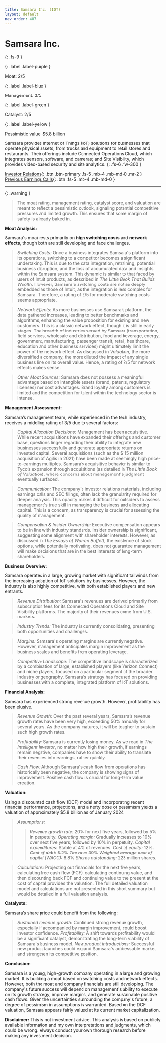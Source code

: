 ```yaml
---
title: Samsara Inc. (IOT)
layout: default
nav_order: 487
---
```


# Samsara Inc.
{: .fs-9 }

{: .label .label-purple }

Moat: 2/5

{: .label .label-blue }

Management: 3/5

{: .label .label-green }

Catalyst: 2/5

{: .label .label-yellow }

Pessimistic value: $5.8 billion

Samsara provides Internet of Things (IoT) solutions for businesses that operate physical assets, from trucks and equipment to retail stores and restaurants. Their offerings include Connected Operations Cloud, which integrates sensors, software, and cameras; and Site Visibility, which provides video-based security and site analytics.
{: .fs-6 .fw-300 }

[Investor Relations](https://www.google.com/search?q=IOT+investor+relations){: .btn .btn-primary .fs-5 .mb-4 .mb-md-0 .mr-2 }
[Previous Earnings Calls](https://discountingcashflows.com/company/IOT/transcripts/){: .btn .fs-5 .mb-4 .mb-md-0 }

---

{: .warning } 
>The moat rating, management rating, catalyst score, and valuation are meant to reflect a pessimistic outlook, signaling potential competitive pressures and limited growth. This ensures that some margin of safety is already baked in.


**Moat Analysis:**

Samsara's moat rests primarily on **high switching costs** and **network effects**, though both are still developing and face challenges.

> *Switching Costs:* Once a business integrates Samsara's platform into its operations, switching to a competitor becomes a significant undertaking. This is due to the data integration, retraining, potential business disruption, and the loss of accumulated data and insights within the Samsara system.  This dynamic is similar to that faced by users of Intuit products, as described in *The Little Book That Builds Wealth*.  However, Samsara's switching costs are not as deeply embedded as those of Intuit, as the integration is less complex for Samsara.  Therefore, a rating of 2/5 for moderate switching costs seems appropriate. 

> *Network Effects:* As more businesses use Samsara’s platform, the data gathered increases, leading to better benchmarks and algorithms, enhancing the value proposition for existing and new customers. This is a classic network effect, though it is still in early stages.  The breadth of industries served by Samsara (transportation, field services, wholesale and distribution, food and beverage, energy, government, manufacturing, passenger transit, retail, healthcare, education and other business services) might ultimately limit the power of the network effect. As discussed in *Valuation*, the more diversified a company, the more diluted the impact of any single business line on its overall value.  Hence, a rating of 2/5 for network effects makes sense.  

> *Other Moat Sources:* Samsara does not possess a meaningful advantage based on intangible assets (brand, patents, regulatory licenses) nor cost advantages. Brand loyalty among customers is limited and the competition for talent within the technology sector is intense.


**Management Assessment:**

Samsara’s management team, while experienced in the tech industry, receives a middling rating of 3/5 due to several factors:

> *Capital Allocation Decisions:* Management has been acquisitive. While recent acquisitions have expanded their offerings and customer base, questions linger regarding their ability to integrate new businesses successfully and generate appropriate returns on invested capital.  Several acquisitions (such as the $115 million acquisition of Agilis in 2021) have been made at seemingly high price-to-earnings multiples. Samsara’s acquisitive behavior is similar to Tyco’s expansion through acquisitions (as detailed in *The Little Book of Valuation*), where concerns about management's judgment eventually surfaced.

> *Communication:* The company's investor relations materials, including earnings calls and SEC filings, often lack the granularity required for deeper analysis. This opacity makes it difficult for outsiders to assess management's true skill in managing the business and allocating capital.  This is a concern, as transparency is crucial for assessing the quality of management.

> *Compensation & Insider Ownership:* Executive compensation appears to be in line with industry standards. Insider ownership is significant, suggesting some alignment with shareholder interests.  However, as discussed in *The Essays of Warren Buffett*, the existence of stock options, while potentially motivating, does not guarantee management will make decisions that are in the best interests of long-term shareholders.


**Business Overview:**

Samsara operates in a large, growing market with significant tailwinds from the increasing adoption of IoT solutions by businesses. However, the industry is also highly competitive, with both established players and new entrants.

> *Revenue Distribution:* Samsara's revenues are derived primarily from subscription fees for its Connected Operations Cloud and Site Visibility platforms.  The majority of their revenues come from U.S. markets.

> *Industry Trends:*  The industry is currently consolidating, presenting both opportunities and challenges.

> *Margins:* Samsara's operating margins are currently negative. However, management anticipates margin improvement as the business scales and benefits from operating leverage.

> *Competitive Landscape:* The competitive landscape is characterized by a combination of large, established players (like Verizon Connect) and niche players, focused on a particular segment of the broader industry or geography.  Samsara's strategy has focused on providing businesses with a complete, integrated platform of IoT solutions.


**Financial Analysis:**

Samsara has experienced strong revenue growth. However, profitability has been elusive.

> *Revenue Growth:*  Over the past several years, Samsara’s revenue growth rates have been very high, exceeding 50% annually for several years. As the company matures, it will be tougher to sustain such high growth rates.  

> *Profitability:*  Samsara is currently losing money. As we read in *The Intelligent Investor*, no matter how high their growth, if earnings remain negative, companies have to show their ability to translate their revenues into earnings, rather quickly.

> *Cash Flow:*  Although Samsara's cash flow from operations has historically been negative, the company is showing signs of improvement.  Positive cash flow is crucial for long-term value creation. 


**Valuation:**

Using a discounted cash flow (DCF) model and incorporating recent financial performance, projections, and a hefty dose of pessimism yields a valuation of approximately $5.8 billion as of January 2024.

> *Assumptions:*
>> *Revenue growth rate:* 20% for next five years, followed by 5% in perpetuity.
>> *Operating margin:* Gradually increases to 10% over next five years, followed by 10% in perpetuity.
>> *Capital expenditures:* Stable at 4% of revenues.
>> *Cost of equity:* 12%.
>> *Cost of debt:* 5.2%
>> *Tax rate:* 30%
>> *Weighted average cost of capital (WACC):* 8.8%
>> *Shares outstanding:* 223 million shares.

> *Calculations:* Projecting out financials for the next five years, calculating free cash flow (FCF), calculating continuing value, and then discounting back FCF and continuing value to the present at the cost of capital provides the valuation.  The full detailed valuation model and calculations are not presented in this short summary but would be detailed in a full valuation analysis.

**Catalysts:**

Samsara’s share price could benefit from the following:

> *Sustained revenue growth:*  Continued strong revenue growth, especially if accompanied by margin improvement, could boost investor confidence.
> *Profitability:*  A shift towards profitability would be a significant catalyst, demonstrating the long-term viability of Samsara's business model.
> *New product introductions:* Successful new product launches could expand Samsara's addressable market and strengthen its competitive position.


**Conclusion:**

Samsara is a young, high-growth company operating in a large and growing market.  It is building a moat based on switching costs and network effects. However, both the moat and company financials are still developing.  The company's future success will depend on management's ability to execute on its growth strategy, improve margins, and generate sustainable positive cash flows.  Given the uncertainties surrounding the company's future, a degree of pessimism in assumptions is warranted. Based on the DCF valuation, Samsara appears fairly valued at its current market capitalization.


**Disclaimer:** This is not investment advice. This analysis is based on publicly available information and my own interpretations and judgments, which could be wrong. Always conduct your own thorough research before making any investment decision.